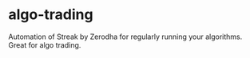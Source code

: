 # algo-trading
Automation of Streak by Zerodha for regularly running your algorithms. Great for algo trading.
